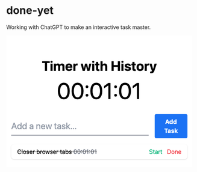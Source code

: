 # done-yet
Working with ChatGPT to make an interactive task master.

[![A screenshot of version 1](/public/screen_shot.png 'Screenshot of App')](https://ideabrian.github.io/done-yet)
